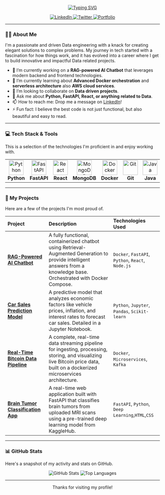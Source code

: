 <p align="center">
  <a href="https://git.io/typing-svg">
    <img src="https://readme-typing-svg.herokuapp.com?font=Fira+Code&size=22&pause=1000&color=00BFFF&center=true&vCenter=true&width=435&lines=I'm+Amine+El+Gardoum;Passionate+Data+Engineer;Always+Learning+%26+Growing" alt="Typing SVG" />
  </a>
</p>
<!-- Social Icons -->
<p align="center">
  <a href="https://www.linkedin.com/in/amine-el-gardoum-491a82333">
    <img src="https://img.shields.io/badge/LinkedIn-0077B5?style=for-the-badge&logo=linkedin&logoColor=white" alt="LinkedIn"/>
  </a>
  <a href="https://twitter.com/https://x.com/AMINE44467019">
    <img src="https://img.shields.io/badge/Twitter-1DA1F2?style=for-the-badge&logo=twitter&logoColor=white" alt="Twitter"/>
  </a>
  <a href="https://portfolio-s-amine.netlify.app/">
    <img src="https://img.shields.io/badge/Portfolio-255E63?style=for-the-badge&logo=google-chrome&logoColor=white" alt="Portfolio"/>
  </a>
</p>

---

### 👨‍💻 About Me

I'm a passionate and driven Data engineering with a knack for creating elegant solutions to complex problems. My journey in tech started with a fascination for how things work, and it has evolved into a career where I get to build innovative and impactful Data related projects.

-   🔭 I’m currently working on a **RAG-powered AI Chatbot** that leverages modern backend and frontend technologies.
-   🌱 I’m currently learning about **Advanced Docker orchestration** and **serverless architecture** also **AWS cloud services**.
-   👯 I’m looking to collaborate on **Data driven projects**.
-   💬 Ask me about **Python, FastAPI, React, or anything related to Data**.
-   📫 How to reach me: Drop me a message on [LinkedIn](https://www.linkedin.com/in/amine-el-gardoum-491a82333)!
-   ⚡ Fun fact: I believe the best code is not just functional, but also beautiful and easy to read.

---

### 💻 Tech Stack & Tools

This is a selection of the technologies I'm proficient in and enjoy working with.

<table>
  <tr>
    <td align="center" width="96">
      <img src="https://skillicons.dev/icons?i=python" width="48" height="48" alt="Python" />
      <br><strong>Python</strong>
    </td>
    <td align="center" width="96">
      <img src="https://skillicons.dev/icons?i=fastapi" width="48" height="48" alt="FastAPI" />
      <br><strong>FastAPI</strong>
    </td>
    <td align="center" width="96">
      <img src="https://skillicons.dev/icons?i=react" width="48" height="48" alt="React" />
      <br><strong>React</strong>
    </td>
     <td align="center" width="96">
      <img src="https://skillicons.dev/icons?i=mongodb" width="48" height="48" alt="MongoDB" />
      <br><strong>MongoDB</strong>
    </td>
    <td align="center" width="96">
      <img src="https://skillicons.dev/icons?i=docker" width="48" height="48" alt="Docker" />
      <br><strong>Docker</strong>
    </td>
    <td align="center" width="96">
      <img src="https://skillicons.dev/icons?i=git" width="48" height="48" alt="Git" />
      <br><strong>Git</strong>
    </td>
    <td align="center" width="96">
      <img src="https://skillicons.dev/icons?i=java" width="48" height="48" alt="Java" />
      <br><strong>Java</strong>
    </td>
    <td align="center" width="96">
      <img src="https://skillicons.dev/icons?i=kafka" width="48" height="48" alt="Kafka" />
      <br><strong>Kafka</strong>
    </td>
    <td align="center" width="96">
      <img src="https://skillicons.dev/icons?i=c" width="48" height="48" alt="c" />
      <br><strong>C</strong>
    </td>
  </tr>
</table>

---
### 🚀 My Projects

Here are a few of the projects I'm most proud of.

| Project                                                                                                | Description                                                                                                                                                             | Technologies Used                               |
| :----------------------------------------------------------------------------------------------------- | :---------------------------------------------------------------------------------------------------------------------------------------------------------------------- | :---------------------------------------------- |
| **[RAG-Powered AI Chatbot](https://github.com/amineelgardoum-rgb/Rag_amine_chatbot)**               | A fully functional, containerized chatbot using Retrieval-Augmented Generation to provide intelligent answers from a knowledge base. Orchestrated with Docker Compose.      | `Docker`, `FastAPI`, `Python`, `React`, `Node.js` |
| **[Car Sales Prediction Model](https://github.com/amineelgardoum-rgb/Prediction_Sales)**             | A predictive model that analyzes economic factors like vehicle prices, inflation, and interest rates to forecast car sales. Detailed in a Jupyter Notebook.              | `Python`, `Jupyter`, `Pandas`, `Scikit-learn`   |
| **[Real-Time Bitcoin Data Pipeline](https://github.com/amineelgardoum-rgb/transactions_e_commerce_pipeline)**        | A complete, real-time data streaming pipeline for ingesting, processing, storing, and visualizing live Bitcoin price data, built on a dockerized microservices architecture. | `Docker`, `Microservices`, `Kafka`              |
| **[Brain Tumor Classification App](https://github.com/amineelgardoum-rgb/tumor)**         | A real-time web application built with FastAPI that classifies brain tumors from uploaded MRI scans using a pre-trained deep learning model from KaggleHub.                | `FastAPI`, `Python`, `Deep Learning`,`HTML`,`CSS`            |

---

### 📊 GitHub Stats

Here's a snapshot of my activity and stats on GitHub.

<p align="center">
  <img src="https://github-readme-stats.vercel.app/api?username=amineelgardoum-rgb&show_icons=true&theme=radical&hide_border=true&include_all_commits=true" alt="GitHub Stats" />
  <img src="https://github-readme-stats.vercel.app/api/top-langs/?username=amineelgardoum-rgb&layout=compact&theme=radical&hide_border=true" alt="Top Languages" />
</p>

---
<p align="center">
  Thanks for visiting my profile!
</p>
